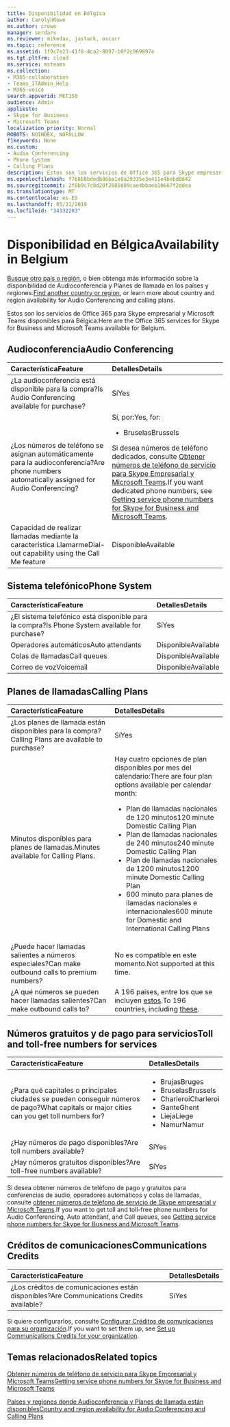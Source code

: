 ```yaml
---
title: Disponibilidad en Bélgica
author: CarolynRowe
ms.author: crowe
manager: serdars
ms.reviewer: mikedav, jastark, oscarr
ms.topic: reference
ms.assetid: 1f9c7e23-41f8-4ca2-8097-b9f2c969897e
ms.tgt.pltfrm: cloud
ms.service: msteams
ms.collection:
- M365-collaboration
- Teams_ITAdmin_Help
- M365-voice
search.appverid: MET150
audience: Admin
appliesto:
- Skype for Business
- Microsoft Teams
localization_priority: Normal
ROBOTS: NOINDEX, NOFOLLOW
f1keywords: None
ms.custom:
- Audio Conferencing
- Phone System
- Calling Plans
description: Estos son los servicios de Office 365 para Skype empresarial y Microsoft Teams disponibles para Bélgica.
ms.openlocfilehash: f768b8bdedb86ba1e8a29335e3e411e4bebd0842
ms.sourcegitcommit: 2f8b9c7c8d20f2605d09cae4bbaeb10667f2ddea
ms.translationtype: MT
ms.contentlocale: es-ES
ms.lasthandoff: 05/21/2019
ms.locfileid: "34332203"
---
```

# <a name="availability-in-belgium"></a><span data-ttu-id="1bec7-103">Disponibilidad en Bélgica</span><span class="sxs-lookup"><span data-stu-id="1bec7-103">Availability in Belgium</span></span>

<span data-ttu-id="1bec7-104">[Busque otro país o región](country-and-region-availability-for-audio-conferencing-and-calling-plans.md), o bien obtenga más información sobre la disponibilidad de Audioconferencia y Planes de llamada en los países y regiones.</span><span class="sxs-lookup"><span data-stu-id="1bec7-104">[Find another country or region](country-and-region-availability-for-audio-conferencing-and-calling-plans.md), or learn more about country and region availability for Audio Conferencing and calling plans.</span></span>

<span data-ttu-id="1bec7-105">Estos son los servicios de Office 365 para Skype empresarial y Microsoft Teams disponibles para Bélgica.</span><span class="sxs-lookup"><span data-stu-id="1bec7-105">Here are the Office 365 services for Skype for Business and Microsoft Teams available for Belgium.</span></span>
  
## <a name="audio-conferencing"></a><span data-ttu-id="1bec7-106">Audioconferencia</span><span class="sxs-lookup"><span data-stu-id="1bec7-106">Audio Conferencing</span></span>

|<span data-ttu-id="1bec7-107">**Característica**</span><span class="sxs-lookup"><span data-stu-id="1bec7-107">**Feature**</span></span>|<span data-ttu-id="1bec7-108">**Detalles**</span><span class="sxs-lookup"><span data-stu-id="1bec7-108">**Details**</span></span>|
|:-----|:-----|
|<span data-ttu-id="1bec7-109">¿La audioconferencia está disponible para la compra?</span><span class="sxs-lookup"><span data-stu-id="1bec7-109">Is Audio Conferencing available for purchase?</span></span>  <br/> |<span data-ttu-id="1bec7-110">Sí</span><span class="sxs-lookup"><span data-stu-id="1bec7-110">Yes</span></span>  <br/> |
|<span data-ttu-id="1bec7-111">¿Los números de teléfono se asignan automáticamente para la audioconferencia?</span><span class="sxs-lookup"><span data-stu-id="1bec7-111">Are phone numbers automatically assigned for Audio Conferencing?</span></span>  <br/> |<span data-ttu-id="1bec7-112">Sí, por:</span><span class="sxs-lookup"><span data-stu-id="1bec7-112">Yes, for:</span></span><br/><ul><li> <span data-ttu-id="1bec7-113">Bruselas</span><span class="sxs-lookup"><span data-stu-id="1bec7-113">Brussels</span></span></ul><span data-ttu-id="1bec7-114">Si desea números de teléfono dedicados, consulte [Obtener números de teléfono de servicio para Skype Empresarial y Microsoft Teams](/microsoftteams/getting-service-phone-numbers).</span><span class="sxs-lookup"><span data-stu-id="1bec7-114">If you want dedicated phone numbers, see [Getting service phone numbers for Skype for Business and Microsoft Teams](/microsoftteams/getting-service-phone-numbers).</span></span>  <br/> |
|<span data-ttu-id="1bec7-115">Capacidad de realizar llamadas mediante la característica Llamarme</span><span class="sxs-lookup"><span data-stu-id="1bec7-115">Dial-out capability using the Call Me feature</span></span>  <br/> |<span data-ttu-id="1bec7-116">Disponible</span><span class="sxs-lookup"><span data-stu-id="1bec7-116">Available</span></span>  <br/> |
   
## <a name="phone-system"></a><span data-ttu-id="1bec7-117">Sistema telefónico</span><span class="sxs-lookup"><span data-stu-id="1bec7-117">Phone System</span></span>

|<span data-ttu-id="1bec7-118">**Característica**</span><span class="sxs-lookup"><span data-stu-id="1bec7-118">**Feature**</span></span>|<span data-ttu-id="1bec7-119">**Detalles**</span><span class="sxs-lookup"><span data-stu-id="1bec7-119">**Details**</span></span>|
|:-----|:-----|
|<span data-ttu-id="1bec7-120">¿El sistema telefónico está disponible para la compra?</span><span class="sxs-lookup"><span data-stu-id="1bec7-120">Is Phone System available for purchase?</span></span>  <br/> |<span data-ttu-id="1bec7-121">Sí</span><span class="sxs-lookup"><span data-stu-id="1bec7-121">Yes</span></span>  <br/> |
| <span data-ttu-id="1bec7-122">Operadores automáticos</span><span class="sxs-lookup"><span data-stu-id="1bec7-122">Auto attendants</span></span> <br/> |<span data-ttu-id="1bec7-123">Disponible</span><span class="sxs-lookup"><span data-stu-id="1bec7-123">Available</span></span>  <br/> |
|<span data-ttu-id="1bec7-124">Colas de llamadas</span><span class="sxs-lookup"><span data-stu-id="1bec7-124">Call queues</span></span>  <br/> |<span data-ttu-id="1bec7-125">Disponible</span><span class="sxs-lookup"><span data-stu-id="1bec7-125">Available</span></span>  <br/> |
|<span data-ttu-id="1bec7-126">Correo de voz</span><span class="sxs-lookup"><span data-stu-id="1bec7-126">Voicemail</span></span>  <br/> |<span data-ttu-id="1bec7-127">Disponible</span><span class="sxs-lookup"><span data-stu-id="1bec7-127">Available</span></span>  <br/> |
   
## <a name="calling-plans"></a><span data-ttu-id="1bec7-128">Planes de llamadas</span><span class="sxs-lookup"><span data-stu-id="1bec7-128">Calling Plans</span></span>
    
|<span data-ttu-id="1bec7-129">**Característica**</span><span class="sxs-lookup"><span data-stu-id="1bec7-129">**Feature**</span></span>|<span data-ttu-id="1bec7-130">**Detalles**</span><span class="sxs-lookup"><span data-stu-id="1bec7-130">**Details**</span></span>|
|:-----|:-----|
|<span data-ttu-id="1bec7-131">¿Los planes de llamada están disponibles para la compra?</span><span class="sxs-lookup"><span data-stu-id="1bec7-131">Calling Plans are available to purchase?</span></span>  <br/> |<span data-ttu-id="1bec7-132">Sí</span><span class="sxs-lookup"><span data-stu-id="1bec7-132">Yes</span></span>  <br/> |
|<span data-ttu-id="1bec7-133">Minutos disponibles para planes de llamadas.</span><span class="sxs-lookup"><span data-stu-id="1bec7-133">Minutes available for Calling Plans.</span></span> |<span data-ttu-id="1bec7-134">Hay cuatro opciones de plan disponibles por mes del calendario:</span><span class="sxs-lookup"><span data-stu-id="1bec7-134">There are four plan options available per calendar month:</span></span> <ul><li><span data-ttu-id="1bec7-135">Plan de llamadas nacionales de 120 minutos</span><span class="sxs-lookup"><span data-stu-id="1bec7-135">120 minute Domestic Calling Plan</span></span> </li><li><span data-ttu-id="1bec7-136">Plan de llamadas nacionales de 240 minutos</span><span class="sxs-lookup"><span data-stu-id="1bec7-136">240 minute Domestic Calling Plan</span></span></li></li><li><span data-ttu-id="1bec7-137">Plan de llamadas nacionales de 1200 minutos</span><span class="sxs-lookup"><span data-stu-id="1bec7-137">1200 minute Domestic Calling Plan</span></span> </li></li><li><span data-ttu-id="1bec7-138">600 minuto para planes de llamadas nacionales e internacionales</span><span class="sxs-lookup"><span data-stu-id="1bec7-138">600 minute for Domestic and International Calling Plans</span></span></li></li> 
|<span data-ttu-id="1bec7-139">¿Puede hacer llamadas salientes a números especiales?</span><span class="sxs-lookup"><span data-stu-id="1bec7-139">Can make outbound calls to premium numbers?</span></span>  <br/> | <span data-ttu-id="1bec7-140">No es compatible en este momento.</span><span class="sxs-lookup"><span data-stu-id="1bec7-140">Not supported at this time.</span></span> <br/> |
|<span data-ttu-id="1bec7-141">¿A qué números se pueden hacer llamadas salientes?</span><span class="sxs-lookup"><span data-stu-id="1bec7-141">Can make outbound calls to?</span></span>  <br/> | <span data-ttu-id="1bec7-142">A 196 países, entre los que se incluyen [estos](users-can-make-outbound-calls-to-these-countries-and-regions.md).</span><span class="sxs-lookup"><span data-stu-id="1bec7-142">To 196 countries, including [these](users-can-make-outbound-calls-to-these-countries-and-regions.md).</span></span><br/> |
   
## <a name="toll-and-toll-free-numbers-for-services"></a><span data-ttu-id="1bec7-143">Números gratuitos y de pago para servicios</span><span class="sxs-lookup"><span data-stu-id="1bec7-143">Toll and toll-free numbers for services</span></span>

|<span data-ttu-id="1bec7-144">**Característica**</span><span class="sxs-lookup"><span data-stu-id="1bec7-144">**Feature**</span></span>|<span data-ttu-id="1bec7-145">**Detalles**</span><span class="sxs-lookup"><span data-stu-id="1bec7-145">**Details**</span></span>|
|:-----|:-----|
|<span data-ttu-id="1bec7-146">¿Para qué capitales o principales ciudades se pueden conseguir números de pago?</span><span class="sxs-lookup"><span data-stu-id="1bec7-146">What capitals or major cities can you get toll numbers for?</span></span>  <br/> | <ul><li><span data-ttu-id="1bec7-147">Brujas</span><span class="sxs-lookup"><span data-stu-id="1bec7-147">Bruges</span></span><li>  <span data-ttu-id="1bec7-148">Bruselas</span><span class="sxs-lookup"><span data-stu-id="1bec7-148">Brussels</span></span> <li><span data-ttu-id="1bec7-149">Charleroi</span><span class="sxs-lookup"><span data-stu-id="1bec7-149">Charleroi</span></span> <li>  <span data-ttu-id="1bec7-150">Gante</span><span class="sxs-lookup"><span data-stu-id="1bec7-150">Ghent</span></span> <li>  <span data-ttu-id="1bec7-151">Lieja</span><span class="sxs-lookup"><span data-stu-id="1bec7-151">Liege</span></span> <li>  <span data-ttu-id="1bec7-152">Namur</span><span class="sxs-lookup"><span data-stu-id="1bec7-152">Namur</span></span> </ul> |
|<span data-ttu-id="1bec7-153">¿Hay números de pago disponibles?</span><span class="sxs-lookup"><span data-stu-id="1bec7-153">Are toll numbers available?</span></span>  <br/> |<span data-ttu-id="1bec7-154">Sí</span><span class="sxs-lookup"><span data-stu-id="1bec7-154">Yes</span></span>  <br/> |
|<span data-ttu-id="1bec7-155">¿Hay números gratuitos disponibles?</span><span class="sxs-lookup"><span data-stu-id="1bec7-155">Are toll-free numbers available?</span></span>  <br/> |<span data-ttu-id="1bec7-156">Sí</span><span class="sxs-lookup"><span data-stu-id="1bec7-156">Yes</span></span>  <br/> |
   
 <span data-ttu-id="1bec7-157">Si desea obtener números de teléfono de pago y gratuitos para conferencias de audio, operadores automáticos y colas de llamadas, consulte [obtener números de teléfono de servicio de Skype empresarial y Microsoft Teams](/microsoftteams/getting-service-phone-numbers).</span><span class="sxs-lookup"><span data-stu-id="1bec7-157">If you want to get toll and toll-free phone numbers for Audio Conferencing, Auto attendant, and Call queues, see [Getting service phone numbers for Skype for Business and Microsoft Teams](/microsoftteams/getting-service-phone-numbers).</span></span>
  
## <a name="communications-credits"></a><span data-ttu-id="1bec7-158">Créditos de comunicaciones</span><span class="sxs-lookup"><span data-stu-id="1bec7-158">Communications Credits</span></span>

|<span data-ttu-id="1bec7-159">**Característica**</span><span class="sxs-lookup"><span data-stu-id="1bec7-159">**Feature**</span></span>|<span data-ttu-id="1bec7-160">**Detalles**</span><span class="sxs-lookup"><span data-stu-id="1bec7-160">**Details**</span></span>|
|:-----|:-----|
|<span data-ttu-id="1bec7-161">¿Los créditos de comunicaciones están disponibles?</span><span class="sxs-lookup"><span data-stu-id="1bec7-161">Are Communications Credits available?</span></span>  <br/> |<span data-ttu-id="1bec7-162">Sí</span><span class="sxs-lookup"><span data-stu-id="1bec7-162">Yes</span></span>  <br/> |
   
<span data-ttu-id="1bec7-163">Si quiere configurarlos, consulte [Configurar Créditos de comunicaciones para su organización](../set-up-communications-credits-for-your-organization.md).</span><span class="sxs-lookup"><span data-stu-id="1bec7-163">If you want to set them up, see [Set up Communications Credits for your organization](../set-up-communications-credits-for-your-organization.md).</span></span>
  
## <a name="related-topics"></a><span data-ttu-id="1bec7-164">Temas relacionados</span><span class="sxs-lookup"><span data-stu-id="1bec7-164">Related topics</span></span>

[<span data-ttu-id="1bec7-165">Obtener números de teléfono de servicio para Skype Empresarial y Microsoft Teams</span><span class="sxs-lookup"><span data-stu-id="1bec7-165">Getting service phone numbers for Skype for Business and Microsoft Teams</span></span>](/microsoftteams/getting-service-phone-numbers)

[<span data-ttu-id="1bec7-166">Países y regiones donde Audioconferencia y Planes de llamada están disponibles</span><span class="sxs-lookup"><span data-stu-id="1bec7-166">Country and region availability for Audio Conferencing and Calling Plans</span></span>](country-and-region-availability-for-audio-conferencing-and-calling-plans.md)


